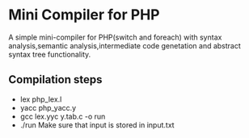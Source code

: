 # Mini Compiler for PHP
A simple mini-compiler for PHP(switch and foreach) with syntax analysis,semantic analysis,intermediate code genetation and abstract syntax tree functionality.
## Compilation steps
* lex php_lex.l
* yacc php_yacc.y
* gcc lex.yyc y.tab.c -o run
* ./run
Make sure that input is stored in input.txt
